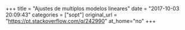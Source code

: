 +++
title = "Ajustes de multiplos modelos lineares"
date = "2017-10-03 20:09:43"
categories = ["sopt"]
original_url = "https://pt.stackoverflow.com/q/242990"
at_home="no"
+++

